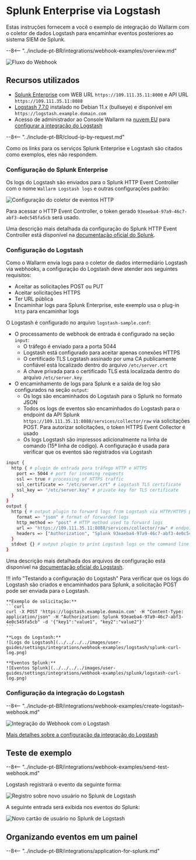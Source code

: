 [splunk-dashboard-by-wallarm-img]: ../../../../images/user-guides/settings/integrations/splunk-dashboard-by-wallarm.png

# Splunk Enterprise via Logstash

Estas instruções fornecem a você o exemplo de integração do Wallarm com o coletor de dados Logstash para encaminhar eventos posteriores ao sistema SIEM de Splunk.

--8<-- "../include-pt-BR/integrations/webhook-examples/overview.md"

![Fluxo do Webhook](../../../../images/user-guides/settings/integrations/webhook-examples/logstash/splunk-scheme.png)

## Recursos utilizados

* [Splunk Enterprise](#splunk-enterprise-configuration) com WEB URL `https://109.111.35.11:8000` e API URL `https://109.111.35.11:8088`
* [Logstash 7.7.0](#logstash-configuration) instalado no Debian 11.x (bullseye) e disponível em `https://logstash.example.domain.com`
* Acesso de administrador ao Console Wallarm na [nuvem EU](https://my.wallarm.com) para [configurar a integração do Logstash](#configuration-of-logstash-integration)

--8<-- "../include-pt-BR/cloud-ip-by-request.md"

Como os links para os serviços Splunk Enterprise e Logstash são citados como exemplos, eles não respondem.

### Configuração do Splunk Enterprise

Os logs do Logstash são enviados para o Splunk HTTP Event Controller com o nome `Wallarm Logstash logs` e outras configurações padrão:

![Configuração do coletor de eventos HTTP](../../../../images/user-guides/settings/integrations/webhook-examples/splunk/logstash-setup.png)

Para acessar o HTTP Event Controller, o token gerado `93eaeba4-97a9-46c7-abf3-4e0c545fa5cb` será usado.

Uma descrição mais detalhada da configuração do Splunk HTTP Event Controller está disponível na [documentação oficial do Splunk](https://docs.splunk.com/Documentation/Splunk/8.0.5/Data/UsetheHTTPEventCollector).

### Configuração do Logstash

Como o Wallarm envia logs para o coletor de dados intermediário Logstash via webhooks, a configuração do Logstash deve atender aos seguintes requisitos:

* Aceitar as solicitações POST ou PUT
* Aceitar solicitações HTTPS
* Ter URL pública
* Encaminhar logs para Splunk Enterprise, este exemplo usa o plug-in `http` para encaminhar logs

O Logstash é configurado no arquivo `logstash-sample.conf`:

* O processamento de webhook de entrada é configurado na seção `input`:
    * O tráfego é enviado para a porta 5044
    * Logstash está configurado para aceitar apenas conexões HTTPS
    * O certificado TLS Logstash assinado por uma CA publicamente confiável está localizado dentro do arquivo `/etc/server.crt`
    * A chave privada para o certificado TLS está localizada dentro do arquivo `/etc/server.key`
* O encaminhamento de logs para Splunk e a saída de log são configurados na seção `output`:
    * Os logs são encaminhados do Logstash para o Splunk no formato JSON
    * Todos os logs de eventos são encaminhados do Logstash para o endpoint da API Splunk `https://109.111.35.11:8088/services/collector/raw` via solicitações POST. Para autorizar solicitações, o token HTTPS Event Collector é usado
    * Os logs Logstash são impressos adicionalmente na linha de comando (15ª linha de código). A configuração é usada para verificar que os eventos são registrados via Logstash

```bash linenums="1"
input {
  http { # plugin de entrada para tráfego HTTP e HTTPS
    port => 5044 # port for incoming requests
    ssl => true # processing of HTTPS traffic
    ssl_certificate => "/etc/server.crt" # Logstash TLS certificate
    ssl_key => "/etc/server.key" # private key for TLS certificate
  }
}
output {
  http { # output plugin to forward logs from Logstash via HTTP/HTTPS protocol
    format => "json" # format of forwarded logs
    http_method => "post" # HTTP method used to forward logs
    url => "https://109.111.35.11:8088/services/collector/raw" # endpoint to forward logs to
    headers => ["Authorization", "Splunk 93eaeba4-97a9-46c7-abf3-4e0c545fa5cb"] # HTTP headers to authorize requests
  }
  stdout {} # output plugin to print Logstash logs on the command line
}
```

Uma descrição mais detalhada dos arquivos de configuração está disponível na [documentação oficial do Logstash](https://www.elastic.co/guide/en/logstash/current/configuration-file-structure.html).

!!! info "Testando a configuração do Logstash"
    Para verificar que os logs do Logstash são criados e encaminhados para Splunk, a solicitação POST pode ser enviada para o Logstash.

    **Exemplo de solicitação:**
    ```curl
    curl -X POST 'https://logstash.example.domain.com' -H "Content-Type: application/json" -H "Authorization: Splunk 93eaeba4-97a9-46c7-abf3-4e0c545fa5cb" -d '{"key1":"value1", "key2":"value2"}'
    ```

    **Logs do Logstash:**
    ![Logs do Logstash](../../../../images/user-guides/settings/integrations/webhook-examples/logstash/splunk-curl-log.png)

    **Eventos Splunk:**
    ![Eventos Splunk](../../../../images/user-guides/settings/integrations/webhook-examples/splunk/logstash-curl-log.png)

### Configuração da integração do Logstash

--8<-- "../include-pt-BR/integrations/webhook-examples/create-logstash-webhook.md"

![Integração do Webhook com o Logstash](../../../../images/user-guides/settings/integrations/add-logstash-integration.png)

[Mais detalhes sobre a configuração da integração do Logstash](../logstash.md)

## Teste de exemplo

--8<-- "../include-pt-BR/integrations/webhook-examples/send-test-webhook.md"

Logstash registrará o evento da seguinte forma:

![Registro sobre novo usuário no Splunk de Logstash](../../../../images/user-guides/settings/integrations/webhook-examples/logstash/splunk-user-log.png)

A seguinte entrada será exibida nos eventos do Splunk:

![Novo cartão de usuário no Splunk de Logstash](../../../../images/user-guides/settings/integrations/webhook-examples/splunk/logstash-user.png)

## Organizando eventos em um painel

--8<-- "../include-pt-BR/integrations/application-for-splunk.md"